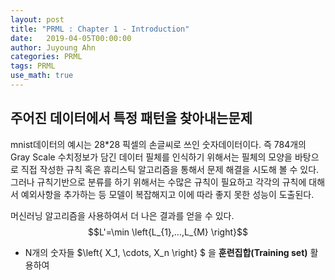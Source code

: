 ```yaml
---
layout: post
title: "PRML : Chapter 1 - Introduction"
date:   2019-04-05T00:00:00
author: Juyoung Ahn
categories: PRML
tags: PRML
use_math: true
---
```


## 주어진 데이터에서 특정 패턴을 찾아내는문제
mnist데이터의 예시는 28*28 픽셀의 손글씨로 쓰인 숫자데이터이다. 즉 784개의 Gray Scale 수치정보가 담긴 데이터
필체를 인식하기 위해서는 필체의 모양을 바탕으로 직접 작성한 규칙 혹은 휴리스틱 알고리즘을 통해서 문제 해결을 시도해 볼 수 있다. 그러나 규칙기반으로 분류를 하기 위해서는 수많은 규칙이 필요하고 각각의 규칙에 대해서 예외사항을 추가하는 등 모델이 복잡해지고 이에 따라 좋지 못한 성능이 도출된다.

머신러닝 알고리즘을 사용하여서 더 나은 결과를 얻을 수 있다. 
$$L'=\min \left{L_{1},...,L_{M} \right}$$ 
* N개의 숫자들 $\left\{ X_1, \cdots, X_n \right\} $ 을 **훈련집합(Training set)** 활용하여
